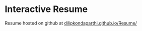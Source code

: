 Interactive Resume
==================

Resume hosted on github at [dilipkondaparthi.github.io/Resume/](https://dilipkondaparthi.github.io/Resume/)
